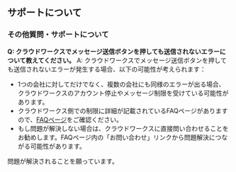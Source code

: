 ## サポートについて
### その他質問・サポートについて

**Q: クラウドワークスでメッセージ送信ボタンを押しても送信されないエラーについて教えてください。**
A: クラウドワークスでメッセージ送信ボタンを押しても送信されないエラーが発生する場合、以下の可能性が考えられます：
- 1つの会社に対してだけでなく、複数の会社にも同様のエラーが出る場合、クラウドワークスのアカウント停止やメッセージ制限を受けている可能性があります。
- クラウドワークス側での制限に詳細が記載されているFAQページがありますので、[FAQページ](https://crowdworks.my.salesforce-sites.com/faq/articles/FAQ/10553/?q=%E3%83%A1%E3%83%83%E3%82%BB%E3%83%BC%E3%82%B8%E3%80%80%E5%88%B6%E9%99%90&l=ja&fs=Search&pn=1&id=kA0100000005lUg&url=10553)をご確認ください。
- もし問題が解決しない場合は、クラウドワークスに直接問い合わせることをお勧めします。FAQページ内の「お問い合わせ」リンクから問題解決につながる可能性があります。

問題が解決されることを願っています。
